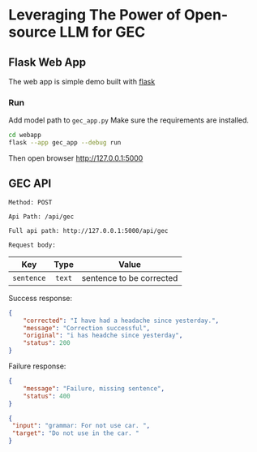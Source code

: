 # Leveraging The Power of Open-source LLM for GEC


## Flask Web App
The web app is simple demo built with [flask](https://flask.palletsprojects.com/en/3.0.x/)

### Run
Add model path to `gec_app.py`
Make sure the requirements are installed.
```bash
cd webapp
flask --app gec_app --debug run
```
Then open browser http://127.0.0.1:5000

## GEC API


`Method: POST`

`Api Path: /api/gec`

`Full api path: http://127.0.0.1:5000/api/gec`

`Request body:`

| Key         | Type     | Value |
|:--------------:|:-----------:|:------------:|
| `sentence` | `text`      | sentence to be corrected |

Success response:
```json
{
    "corrected": "I have had a headache since yesterday.",
    "message": "Correction successful",
    "original": "i has headche since yesterday",
    "status": 200
}
```
Failure response:
```json
{
    "message": "Failure, missing sentence",
    "status": 400
}
```

```json
{
 "input": "grammar: For not use car. ",
 "target": "Do not use in the car. "
}
```
